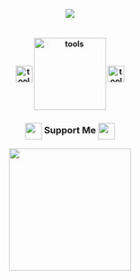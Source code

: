 <h4 align="center"><br>
<p align="center">
  <a href="https://github.com/pdy1207"><img src="https://readme-typing-svg.herokuapp.com/?lines=🔗%20Frontend%20Web%20Developer;👨‍💻%20Hello%20World!&font=Pacifico&center=true&width=650&height=50&color=58a6ff&vCenter=true&size=35%15">
   </a>
</p>
  <h4 align="center"><br>
  <img width="30" height=:"50" alt="tools" src="https://camo.githubusercontent.com/beb64ff21c883e318e4f5db5231c2ba4175705bea1c9249e82a41ab375db4f75/68747470733a2f2f6d65646961322e67697068792e636f6d2f6d656469612f51737347456d706b79454f684243623765312f67697068792e6769663f6369643d656366303565343761306e336769316266716e74716d6f62386739616964316f796a327772336473336d67373030626c267269643d67697068792e676966"  align="center"/> <img width="130" alt="tools" src="https://user-images.githubusercontent.com/110442250/205449062-49646f79-83a5-42a2-b4b0-2d35fc672fa5.png"  align="center"/> <img width="30" alt="tools" src="https://camo.githubusercontent.com/beb64ff21c883e318e4f5db5231c2ba4175705bea1c9249e82a41ab375db4f75/68747470733a2f2f6d65646961322e67697068792e636f6d2f6d656469612f51737347456d706b79454f684243623765312f67697068792e6769663f6369643d656366303565343761306e336769316266716e74716d6f62386739616964316f796a327772336473336d67373030626c267269643d67697068792e676966"  align="center"/><br>
 </h4>
   <h3 align="center"></h3>
<h3 align="center"> <img src='https://raw.githubusercontent.com/rahulbanerjee26/githubProfileReadmeGenerator/main/gifs/handShake.gif' width="30px" height="30px" align="center"> Support Me <img src='https://raw.githubusercontent.com/rahulbanerjee26/githubProfileReadmeGenerator/main/gifs/handShake.gif' width="30px" height="30px" align="center"></h3>
<p align="center">
<a href="#"><img src="https://cdn.buymeacoffee.com/buttons/v2/default-yellow.png" width="220"/></a>
</p>


